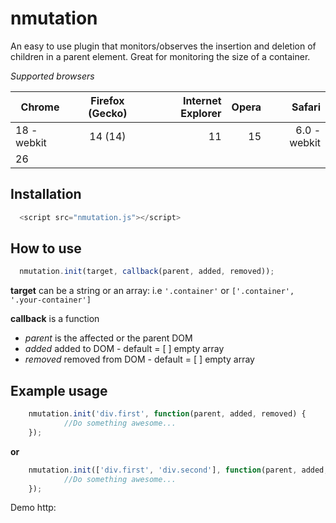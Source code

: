 # nmutation
An easy to use plugin that monitors/observes the insertion and deletion of children in a parent element. 
Great for monitoring the size of a container. 

*Supported browsers*

| Chrome        | Firefox (Gecko) | Internet Explorer  | Opera | Safari 	 |
| ------------- |:---------------:| ------------------:| -----:| -----------:|
| 18 -webkit    | 14 (14) 		  | 11     			   | 15    |  6.0 -webkit|
| 26            |			 	  |                    |       |             |

## Installation
```javascript
  <script src="nmutation.js"></script>
```
## How to use
```javascript
  nmutation.init(target, callback(parent, added, removed));
```
  **target** can be a string or an array: i.e `'.container'` or `['.container', '.your-container']`
  
  **callback** is a function
  * *parent* is the affected or the parent DOM
  * *added* added to DOM - default = [ ] empty array
  * *removed* removed from DOM - default = [ ] empty array

## Example usage
```javascript
    nmutation.init('div.first', function(parent, added, removed) {
			//Do something awesome...
	});
```
**or**
```javascript
    nmutation.init(['div.first', 'div.second'], function(parent, added, removed) {
			//Do something awesome...
	});
```
Demo http:
